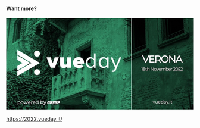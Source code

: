 #### Want more?

<img src="slides/vuex-to-pinia/images/vueday-2022.jpg" /><br>

https://2022.vueday.it/

<aside class="notes">
</aside>
